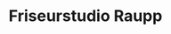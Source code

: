 ---
title: "Friseurstudio Raupp"
url: /linkenheim-hochstetten/friseurstudio-raupp/
shop: Friseur
---